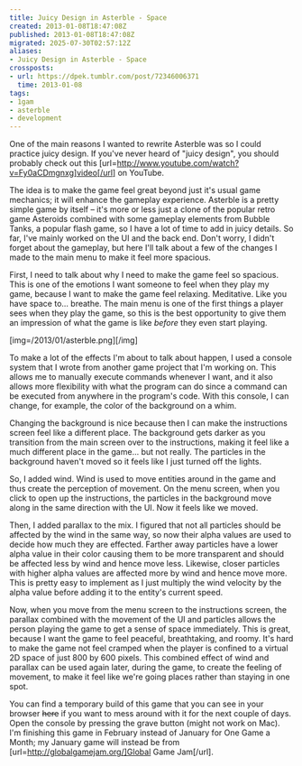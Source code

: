 ```yaml
---
title: Juicy Design in Asterble - Space
created: 2013-01-08T18:47:08Z
published: 2013-01-08T18:47:08Z
migrated: 2025-07-30T02:57:12Z
aliases:
- Juicy Design in Asterble - Space
crossposts:
- url: https://dpek.tumblr.com/post/72346006371
  time: 2013-01-08
tags:
- 1gam
- asterble
- development
---
```


One of the main reasons I wanted to rewrite Asterble was so I could practice juicy design. If you've never heard of "juicy design", you should probably check out this [url=http://www.youtube.com/watch?v=Fy0aCDmgnxg]video[/url] on YouTube.

The idea is to make the game feel great beyond just it's usual game mechanics; it will enhance the gameplay experience. Asterble is a pretty simple game by itself – it's more or less just a clone of the popular retro game Asteroids combined with some gameplay elements from Bubble Tanks, a popular flash game, so I have a lot of time to add in juicy details. So far, I've mainly worked on the UI and the back end. Don't worry, I didn't forget about the gameplay, but here I'll talk about a few of the changes I made to the main menu to make it feel more spacious.

First, I need to talk about why I need to make the game feel so spacious. This is one of the emotions I want someone to feel when they play my game, because I want to make the game feel relaxing. Meditative. Like you have space to... breathe. The main menu is one of the first things a player sees when they play the game, so this is the best opportunity to give them an impression of what the game is like *before* they even start playing.

[img=/2013/01/asterble.png][/img]

To make a lot of the effects I'm about to talk about happen, I used a console system that I wrote from another game project that I'm working on. This allows me to manually execute commands whenever I want, and it also allows more flexibility with what the program can do since a command can be executed from anywhere in the program's code. With this console, I can change, for example, the color of the background on a whim.

Changing the background is nice because then I can make the instructions screen feel like a different place. The background gets darker as you transition from the main screen over to the instructions, making it feel like a much different place in the game... but not really. The particles in the background haven't moved so it feels like I just turned off the lights.

So, I added wind. Wind is used to move entities around in the game and thus create the perception of movement. On the menu screen, when you click to open up the instructions, the particles in the background move along in the same direction with the UI. Now it feels like we moved.

Then, I added parallax to the mix. I figured that not all particles should be affected by the wind in the same way, so now their alpha values are used to decide how much they are effected. Farther away particles have a lower alpha value in their color causing them to be more transparent and should be affected less by wind and hence move less. Likewise, closer particles with higher alpha values are affected more by wind and hence move more. This is pretty easy to implement as I just multiply the wind velocity by the alpha value before adding it to the entity's current speed.

Now, when you move from the menu screen to the instructions screen, the parallax combined with the movement of the UI and particles allows the person playing the game to get a sense of space immediately. This is great, because I want the game to feel peaceful, breathtaking, and roomy. It's hard to make the game not feel cramped when the player is confined to a virtual 2D space of just 800 by 600 pixels. This combined effect of wind and parallax can be used again later, during the game, to create the feeling of movement, to make it feel like we're going places rather than staying in one spot.

You can find a temporary build of this game that you can see in your browser ~~here~~ if you want to mess around with it for the next couple of days. Open the console by pressing the grave button (might not work on Mac). I'm finishing this game in February instead of January for One Game a Month; my January game will instead be from [url=http://globalgamejam.org/]Global Game Jam[/url].

